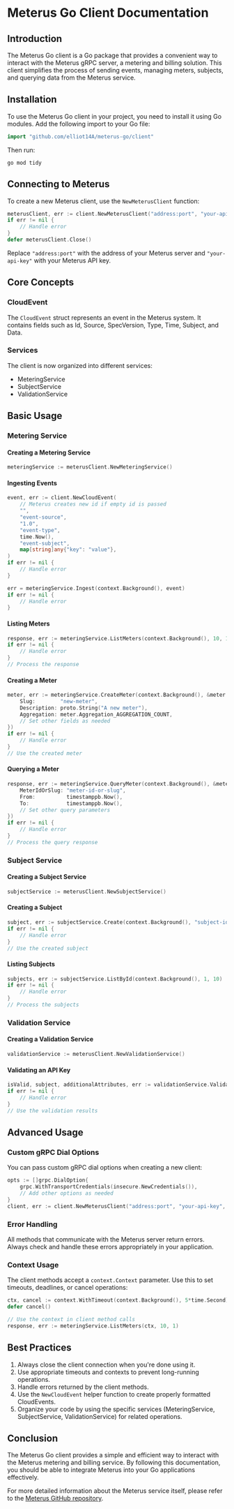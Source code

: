 # Meterus Go Client Documentation

## Introduction

The Meterus Go client is a Go package that provides a convenient way to interact with the Meterus gRPC server, a metering and billing solution. This client simplifies the process of sending events, managing meters, subjects, and querying data from the Meterus service.

## Installation

To use the Meterus Go client in your project, you need to install it using Go modules. Add the following import to your Go file:

```go
import "github.com/elliot14A/meterus-go/client"
```

Then run:

```
go mod tidy
```

## Connecting to Meterus

To create a new Meterus client, use the `NewMeterusClient` function:

```go
meterusClient, err := client.NewMeterusClient("address:port", "your-api-key")
if err != nil {
    // Handle error
}
defer meterusClient.Close()
```

Replace `"address:port"` with the address of your Meterus server and `"your-api-key"` with your Meterus API key.

## Core Concepts

### CloudEvent

The `CloudEvent` struct represents an event in the Meterus system. It contains fields such as Id, Source, SpecVersion, Type, Time, Subject, and Data.

### Services

The client is now organized into different services:

- MeteringService
- SubjectService
- ValidationService

## Basic Usage

### Metering Service

#### Creating a Metering Service

```go
meteringService := meterusClient.NewMeteringService()
```

#### Ingesting Events

```go
event, err := client.NewCloudEvent(
    // Meterus creates new id if empty id is passed
    "",
    "event-source",
    "1.0",
    "event-type",
    time.Now(),
    "event-subject",
    map[string]any{"key": "value"},
)
if err != nil {
    // Handle error
}

err = meteringService.Ingest(context.Background(), event)
if err != nil {
    // Handle error
}
```

#### Listing Meters

```go
response, err := meteringService.ListMeters(context.Background(), 10, 1)
if err != nil {
    // Handle error
}
// Process the response
```

#### Creating a Meter

```go
meter, err := meteringService.CreateMeter(context.Background(), &meter.CreateMeterRequest{
    Slug:        "new-meter",
    Description: proto.String("A new meter"),
    Aggregation: meter.Aggregation_AGGREGATION_COUNT,
    // Set other fields as needed
})
if err != nil {
    // Handle error
}
// Use the created meter
```

#### Querying a Meter

```go
response, err := meteringService.QueryMeter(context.Background(), &meter.QueryMeterRequest{
    MeterIdOrSlug: "meter-id-or-slug",
    From:          timestamppb.Now(),
    To:            timestamppb.Now(),
    // Set other query parameters
})
if err != nil {
    // Handle error
}
// Process the query response
```

### Subject Service

#### Creating a Subject Service

```go
subjectService := meterusClient.NewSubjectService()
```

#### Creating a Subject

```go
subject, err := subjectService.Create(context.Background(), "subject-id", proto.String("Display Name"))
if err != nil {
    // Handle error
}
// Use the created subject
```

#### Listing Subjects

```go
subjects, err := subjectService.ListById(context.Background(), 1, 10)
if err != nil {
    // Handle error
}
// Process the subjects
```

### Validation Service

#### Creating a Validation Service

```go
validationService := meterusClient.NewValidationService()
```

#### Validating an API Key

```go
isValid, subject, additionalAttributes, err := validationService.ValidateApiKey(context.Background(), "your-api-key", []string{"required-scope"})
if err != nil {
    // Handle error
}
// Use the validation results
```

## Advanced Usage

### Custom gRPC Dial Options

You can pass custom gRPC dial options when creating a new client:

```go
opts := []grpc.DialOption{
    grpc.WithTransportCredentials(insecure.NewCredentials()),
    // Add other options as needed
}
client, err := client.NewMeterusClient("address:port", "your-api-key", opts...)
```

### Error Handling

All methods that communicate with the Meterus server return errors. Always check and handle these errors appropriately in your application.

### Context Usage

The client methods accept a `context.Context` parameter. Use this to set timeouts, deadlines, or cancel operations:

```go
ctx, cancel := context.WithTimeout(context.Background(), 5*time.Second)
defer cancel()

// Use the context in client method calls
response, err := meteringService.ListMeters(ctx, 10, 1)
```

## Best Practices

1. Always close the client connection when you're done using it.
2. Use appropriate timeouts and contexts to prevent long-running operations.
3. Handle errors returned by the client methods.
4. Use the `NewCloudEvent` helper function to create properly formatted CloudEvents.
5. Organize your code by using the specific services (MeteringService, SubjectService, ValidationService) for related operations.

## Conclusion

The Meterus Go client provides a simple and efficient way to interact with the Meterus metering and billing service. By following this documentation, you should be able to integrate Meterus into your Go applications effectively.

For more detailed information about the Meterus service itself, please refer to the [Meterus GitHub repository](https://github.com/factly/meterus).

